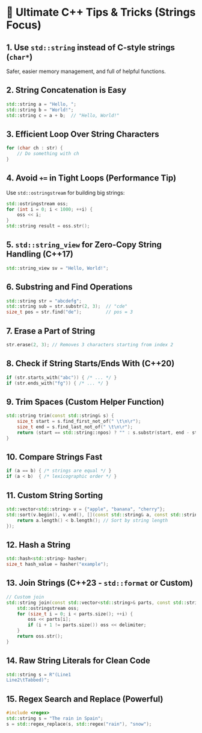 # 🚀 Ultimate C++ Tips & Tricks (Strings Focus)

## 1. Use `std::string` instead of C-style strings (`char*`)
Safer, easier memory management, and full of helpful functions.

## 2. String Concatenation is Easy
```cpp
std::string a = "Hello, ";
std::string b = "World!";
std::string c = a + b;  // "Hello, World!"
```

## 3. Efficient Loop Over String Characters
```cpp
for (char ch : str) {
    // Do something with ch
}
```

## 4. Avoid `+=` in Tight Loops (Performance Tip)
Use `std::ostringstream` for building big strings:
```cpp
std::ostringstream oss;
for (int i = 0; i < 1000; ++i) {
    oss << i;
}
std::string result = oss.str();
```

## 5. `std::string_view` for Zero-Copy String Handling (C++17)
```cpp
std::string_view sv = "Hello, World!";
```

## 6. Substring and Find Operations
```cpp
std::string str = "abcdefg";
std::string sub = str.substr(2, 3);  // "cde"
size_t pos = str.find("de");         // pos = 3
```

## 7. Erase a Part of String
```cpp
str.erase(2, 3); // Removes 3 characters starting from index 2
```

## 8. Check if String Starts/Ends With (C++20)
```cpp
if (str.starts_with("abc")) { /* ... */ }
if (str.ends_with("fg")) { /* ... */ }
```

## 9. Trim Spaces (Custom Helper Function)
```cpp
std::string trim(const std::string& s) {
    size_t start = s.find_first_not_of(" \t\n\r");
    size_t end = s.find_last_not_of(" \t\n\r");
    return (start == std::string::npos) ? "" : s.substr(start, end - start + 1);
}
```

## 10. Compare Strings Fast
```cpp
if (a == b) { /* strings are equal */ }
if (a < b)  { /* lexicographic order */ }
```

## 11. Custom String Sorting
```cpp
std::vector<std::string> v = {"apple", "banana", "cherry"};
std::sort(v.begin(), v.end(), [](const std::string& a, const std::string& b) {
    return a.length() < b.length(); // Sort by string length
});
```

## 12. Hash a String
```cpp
std::hash<std::string> hasher;
size_t hash_value = hasher("example");
```

## 13. Join Strings (C++23 - `std::format` or Custom)
```cpp
// Custom join
std::string join(const std::vector<std::string>& parts, const std::string& delimiter) {
    std::ostringstream oss;
    for (size_t i = 0; i < parts.size(); ++i) {
        oss << parts[i];
        if (i + 1 != parts.size()) oss << delimiter;
    }
    return oss.str();
}
```

## 14. Raw String Literals for Clean Code
```cpp
std::string s = R"(Line1
Line2\tTabbed)";
```

## 15. Regex Search and Replace (Powerful)
```cpp
#include <regex>
std::string s = "The rain in Spain";
s = std::regex_replace(s, std::regex("rain"), "snow");
